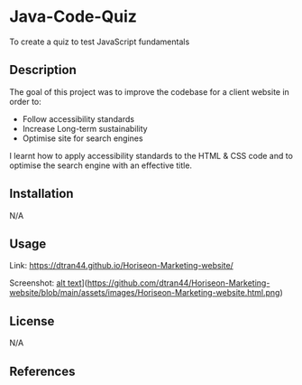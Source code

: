 # Java-Code-Quiz
To create a quiz to test JavaScript fundamentals

## Description
The goal of this project was to improve the codebase for a client website in order to:
-  Follow accessibility standards 
-  Increase Long-term sustainability 
-  Optimise site for search engines

I learnt how to apply accessibility standards to the HTML & CSS code and to optimise the search engine with an effective title. 

## Installation

N/A

## Usage

Link: https://dtran44.github.io/Horiseon-Marketing-website/

Screenshot: 
[alt text]([assets/images/Horiseon-Marketing-website.html)](https://github.com/dtran44/Horiseon-Marketing-website/blob/main/assets/images/Horiseon-Marketing-website.html.png)

## License

N/A


## References

